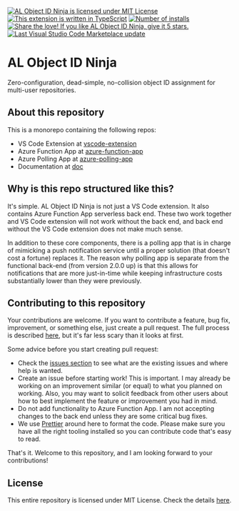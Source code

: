 [![AL Object ID Ninja is licensed under MIT License](https://img.shields.io/github/license/vjekob/al-objid)](https://github.com/vjekob/al-objid/blob/master/LICENSE.md)
[![This extension is written in TypeScript](https://img.shields.io/github/languages/top/vjekob/al-objid)](https://www.typescriptlang.org/)
[![Number of installs](https://img.shields.io/visual-studio-marketplace/i/vjeko.vjeko-al-objid)](https://marketplace.visualstudio.com/items?itemName=vjeko.vjeko-al-objid)
[![Share the love! If you like AL Object ID Ninja, give it 5 stars.](https://img.shields.io/visual-studio-marketplace/stars/vjeko.vjeko-al-objid)](https://marketplace.visualstudio.com/items?itemName=vjeko.vjeko-al-objid&ssr=false#review-details)
[![Last Visual Studio Code Marketplace update](https://img.shields.io/visual-studio-marketplace/last-updated/vjeko.vjeko-al-objid)](https://marketplace.visualstudio.com/items?itemName=vjeko.vjeko-al-objid&ssr=false#version-history)

# AL Object ID Ninja

Zero-configuration, dead-simple, no-collision object ID assignment for multi-user repositories.

## About this repository

This is a monorepo containing the following repos:

- VS Code Extension at [vscode-extension](./vscode-extension)
- Azure Function App at [azure-function-app](./azure-function-app)
- Azure Polling App at [azure-polling-app](./azure-polling-app)
- Documentation at [doc](./doc)

## Why is this repo structured like this?

It's simple. AL Object ID Ninja is not just a VS Code extension. It also contains Azure Function App
serverless back end. These two work together and VS Code extension will not work without the back end,
and back end without the VS Code extension does not make much sense.

In addition to these core components, there is a polling app that is in charge of mimicking a push
notification service until a proper solution (that doesn't cost a fortune) replaces it. The reason why
polling app is separate from the functional back-end (from version 2.0.0 up) is that this allows for
notifications that are more just-in-time while keeping infrastructure costs substantially lower than
they were previously.

## Contributing to this repository

Your contributions are welcome. If you want to contribute a feature, bug fix, improvement, or something
else, just create a pull request. The full process is described [here](https://docs.github.com/en/github/collaborating-with-pull-requests),
but it's far less scary than it looks at first.

Some advice before you start creating pull request:

- Check the [issues section](https://github.com/vjekob/al-objid/issues) to see what are the existing issues and
  where help is wanted.
- Create an issue before starting work! This is important. I may already be working on an improvement
  similar (or equal) to what you planned on working. Also, you may want to solicit feedback from other
  users about how to best implement the feature or improvement you had in mind.
- Do not add functionality to Azure Function App. I am not accepting changes to the back end unless they
  are some critical bug fixes.
- We use [Prettier](https://prettier.io/) around here to format the code. Please make sure you have all the right tooling installed
  so you can contribute code that's easy to read.

That's it. Welcome to this repository, and I am looking forward to your contributions!

## License

This entire repository is licensed under MIT License. Check the details [here](LICENSE.md).
